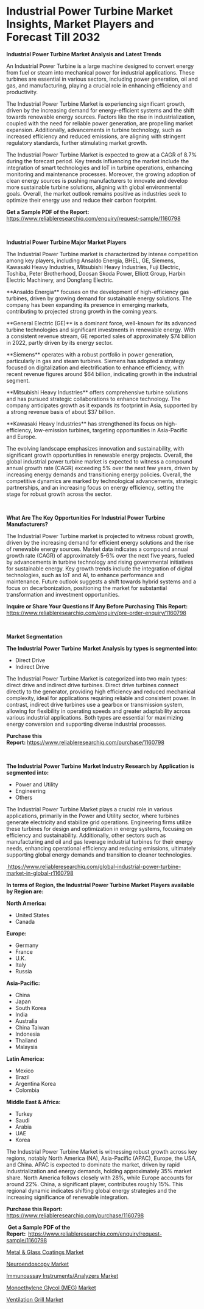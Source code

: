 <p><h1>Industrial Power Turbine Market Insights, Market Players and Forecast Till 2032</h1></p><p><strong>Industrial Power Turbine Market Analysis and Latest Trends</strong></p>
<p><p>An Industrial Power Turbine is a large machine designed to convert energy from fuel or steam into mechanical power for industrial applications. These turbines are essential in various sectors, including power generation, oil and gas, and manufacturing, playing a crucial role in enhancing efficiency and productivity.</p><p>The Industrial Power Turbine Market is experiencing significant growth, driven by the increasing demand for energy-efficient systems and the shift towards renewable energy sources. Factors like the rise in industrialization, coupled with the need for reliable power generation, are propelling market expansion. Additionally, advancements in turbine technology, such as increased efficiency and reduced emissions, are aligning with stringent regulatory standards, further stimulating market growth.</p><p>The Industrial Power Turbine Market is expected to grow at a CAGR of 8.7% during the forecast period. Key trends influencing the market include the integration of smart technologies and IoT in turbine operations, enhancing monitoring and maintenance processes. Moreover, the growing adoption of clean energy sources is pushing manufacturers to innovate and develop more sustainable turbine solutions, aligning with global environmental goals. Overall, the market outlook remains positive as industries seek to optimize their energy use and reduce their carbon footprint.</p></p>
<p><strong>Get a Sample PDF of the Report:&nbsp;</strong> <a href="https://www.reliableresearchiq.com/enquiry/request-sample/1160798?utm_campaign=1088&utm_medium=2&utm_source=Github&utm_content=ia&utm_term=24032025&utm_id=industrial-power-turbine">https://www.reliableresearchiq.com/enquiry/request-sample/1160798</a></p>
<p>&nbsp;</p>
<p><strong>Industrial Power Turbine Major Market Players</strong></p>
<p><p>The Industrial Power Turbine market is characterized by intense competition among key players, including Ansaldo Energia, BHEL, GE, Siemens, Kawasaki Heavy Industries, Mitsubishi Heavy Industries, Fuji Electric, Toshiba, Peter Brotherhood, Doosan Skoda Power, Elliott Group, Harbin Electric Machinery, and Dongfang Electric. </p><p>**Ansaldo Energia** focuses on the development of high-efficiency gas turbines, driven by growing demand for sustainable energy solutions. The company has been expanding its presence in emerging markets, contributing to projected strong growth in the coming years.</p><p>**General Electric (GE)** is a dominant force, well-known for its advanced turbine technologies and significant investments in renewable energy. With a consistent revenue stream, GE reported sales of approximately $74 billion in 2022, partly driven by its energy sector.</p><p>**Siemens** operates with a robust portfolio in power generation, particularly in gas and steam turbines. Siemens has adopted a strategy focused on digitalization and electrification to enhance efficiency, with recent revenue figures around $64 billion, indicating growth in the industrial segment.</p><p>**Mitsubishi Heavy Industries** offers comprehensive turbine solutions and has pursued strategic collaborations to enhance technology. The company anticipates growth as it expands its footprint in Asia, supported by a strong revenue basis of about $37 billion.</p><p>**Kawasaki Heavy Industries** has strengthened its focus on high-efficiency, low-emission turbines, targeting opportunities in Asia-Pacific and Europe. </p><p>The evolving landscape emphasizes innovation and sustainability, with significant growth opportunities in renewable energy projects. Overall, the global industrial power turbine market is expected to witness a compound annual growth rate (CAGR) exceeding 5% over the next few years, driven by increasing energy demands and transitioning energy policies. Overall, the competitive dynamics are marked by technological advancements, strategic partnerships, and an increasing focus on energy efficiency, setting the stage for robust growth across the sector.</p></p>
<p>&nbsp;</p>
<p><strong>What Are The Key Opportunities For Industrial Power Turbine Manufacturers?</strong></p>
<p><p>The Industrial Power Turbine market is projected to witness robust growth, driven by the increasing demand for efficient energy solutions and the rise of renewable energy sources. Market data indicates a compound annual growth rate (CAGR) of approximately 5-6% over the next five years, fueled by advancements in turbine technology and rising governmental initiatives for sustainable energy. Key growth trends include the integration of digital technologies, such as IoT and AI, to enhance performance and maintenance. Future outlook suggests a shift towards hybrid systems and a focus on decarbonization, positioning the market for substantial transformation and investment opportunities.</p></p>
<p><strong>Inquire or Share Your Questions If Any Before Purchasing This Report:</strong> <a href="https://www.reliableresearchiq.com/enquiry/pre-order-enquiry/1160798?utm_campaign=1088&utm_medium=2&utm_source=Github&utm_content=ia&utm_term=24032025&utm_id=industrial-power-turbine">https://www.reliableresearchiq.com/enquiry/pre-order-enquiry/1160798</a></p>
<p>&nbsp;</p>
<p><strong>Market Segmentation</strong></p>
<p><strong>The Industrial Power Turbine Market Analysis by types is segmented into:</strong></p>
<p><ul><li>Direct Drive</li><li>Indirect Drive</li></ul></p>
<p><p>The Industrial Power Turbine Market is categorized into two main types: direct drive and indirect drive turbines. Direct drive turbines connect directly to the generator, providing high efficiency and reduced mechanical complexity, ideal for applications requiring reliable and consistent power. In contrast, indirect drive turbines use a gearbox or transmission system, allowing for flexibility in operating speeds and greater adaptability across various industrial applications. Both types are essential for maximizing energy conversion and supporting diverse industrial processes.</p></p>
<p><strong>Purchase this Report:&nbsp;</strong><a href="https://www.reliableresearchiq.com/purchase/1160798?utm_campaign=1088&utm_medium=2&utm_source=Github&utm_content=ia&utm_term=24032025&utm_id=industrial-power-turbine">https://www.reliableresearchiq.com/purchase/1160798</a></p>
<p>&nbsp;</p>
<p><strong>The Industrial Power Turbine Market Industry Research by Application is segmented into:</strong></p>
<p><ul><li>Power and Utility</li><li>Engineering</li><li>Others</li></ul></p>
<p><p>The Industrial Power Turbine Market plays a crucial role in various applications, primarily in the Power and Utility sector, where turbines generate electricity and stabilize grid operations. Engineering firms utilize these turbines for design and optimization in energy systems, focusing on efficiency and sustainability. Additionally, other sectors such as manufacturing and oil and gas leverage industrial turbines for their energy needs, enhancing operational efficiency and reducing emissions, ultimately supporting global energy demands and transition to cleaner technologies.</p></p>
<p><a href="https://www.reliableresearchiq.com/global-industrial-power-turbine-market-in-global-r1160798?utm_campaign=1088&utm_medium=2&utm_source=Github&utm_content=ia&utm_term=24032025&utm_id=industrial-power-turbine">&nbsp;https://www.reliableresearchiq.com/global-industrial-power-turbine-market-in-global-r1160798</a></p>
<p><strong>In terms of Region, the Industrial Power Turbine Market Players available by Region are:</strong></p>
<p>
    <p> <strong> North America: </strong>
        <ul>
            <li>United States</li>
            <li>Canada</li>
        </ul>
        </p> 
    <p> <strong> Europe: </strong>
        <ul>
            <li>Germany</li>
            <li>France</li>
            <li>U.K.</li>
            <li>Italy</li>
            <li>Russia</li>
        </ul>
        </p> 
    <p> <strong> Asia-Pacific: </strong>
        <ul>
            <li>China</li>
            <li>Japan</li>
            <li>South Korea</li>
            <li>India</li>
            <li>Australia</li>
            <li>China Taiwan</li>
            <li>Indonesia</li>
            <li>Thailand</li>
            <li>Malaysia</li>
        </ul>
        </p> 
    <p> <strong> Latin America: </strong>
        <ul>
            <li>Mexico</li>
            <li>Brazil</li>
            <li>Argentina Korea</li>
            <li>Colombia</li>
        </ul>
        </p> 
    <p> <strong> Middle East & Africa: </strong>
        <ul>
            <li>Turkey</li>
            <li>Saudi</li>
            <li>Arabia</li>
            <li>UAE</li>
            <li>Korea</li>
        </ul>
    </p>
    </p>
<p><p>The Industrial Power Turbine Market is witnessing robust growth across key regions, notably North America (NA), Asia-Pacific (APAC), Europe, the USA, and China. APAC is expected to dominate the market, driven by rapid industrialization and energy demands, holding approximately 35% market share. North America follows closely with 28%, while Europe accounts for around 22%. China, a significant player, contributes roughly 15%. This regional dynamic indicates shifting global energy strategies and the increasing significance of renewable integration.</p></p>
<p><strong>Purchase this Report: </strong><a href="https://www.reliableresearchiq.com/purchase/1160798?utm_campaign=1088&utm_medium=2&utm_source=Github&utm_content=ia&utm_term=24032025&utm_id=industrial-power-turbine">https://www.reliableresearchiq.com/purchase/1160798</a></p>
<p>&nbsp;<strong>Get a Sample PDF of the Report:&nbsp;&nbsp;</strong><a href="https://www.reliableresearchiq.com/enquiry/request-sample/1160798?utm_campaign=1088&utm_medium=2&utm_source=Github&utm_content=ia&utm_term=24032025&utm_id=industrial-power-turbine">https://www.reliableresearchiq.com/enquiry/request-sample/1160798</a></p>
<p><strong></strong></p>
<p><p><a href="https://github.com/alablisepah/Market-Research-Report-List-1/blob/main/metal-glass-coatings-market.md?utm_campaign=1088&utm_medium=2&utm_source=Github&utm_content=ia&utm_term=24032025&utm_id=industrial-power-turbine">Metal & Glass Coatings Market</a></p><p><a href="https://github.com/sokurgleyde/Market-Research-Report-List-1/blob/main/neuroendoscopy-market.md?utm_campaign=1088&utm_medium=2&utm_source=Github&utm_content=ia&utm_term=24032025&utm_id=industrial-power-turbine">Neuroendoscopy Market</a></p><p><a href="https://github.com/chlihakwatsi/Market-Research-Report-List-1/blob/main/immunoassay-instrumentsanalyzers-market.md?utm_campaign=1088&utm_medium=2&utm_source=Github&utm_content=ia&utm_term=24032025&utm_id=industrial-power-turbine">Immunoassay Instruments/Analyzers Market</a></p><p><a href="https://github.com/kocssequen/Market-Research-Report-List-1/blob/main/monoethylene-glycol-meg-market.md?utm_campaign=1088&utm_medium=2&utm_source=Github&utm_content=ia&utm_term=24032025&utm_id=industrial-power-turbine">Monoethylene Glycol (MEG) Market</a></p><p><a href="https://github.com/keeniielokl/Market-Research-Report-List-1/blob/main/ventilation-grill-market.md?utm_campaign=1088&utm_medium=2&utm_source=Github&utm_content=ia&utm_term=24032025&utm_id=industrial-power-turbine">Ventilation Grill Market</a></p></p>